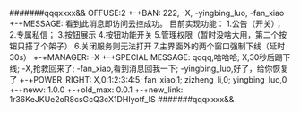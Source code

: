 #######qqqxxxx&&
OFFUSE:2
+-+BAN:
222,
-X,
-yingbing_luo,
-fan_xiao
+-+MESSAGE:
看到此消息即访问云控成功。
目前实现功能：
1.公告（开关）；
2.专属私信；
3.按钮展示
4.按钮功能开关
5.管理权限（暂时没啥大用，第二个按钮只搭了个架子）
6.关闭服务则无法打开
7.主界面外的两个窗口强制下线（延时30s）
+-+MANAGER:
-X
+-+SPECIAL MESSAGE:
qqqq,哈哈哈;
X,30秒后踢下线;
-X,抢救回来了;
-fan_xiao,看到消息回我一下;
-yingbing_luo,好了，给你恢复了
+-+POWER_RIGHT:
X,0:1:2:3:4:5;
fan_xiao,1;
zizheng_li,0;
yingbing_luo,0
+-+newv:
1.0.0
+-+old_max:
0.0.1
+-+new_link:
1r36KeJKUe2oR8csGcQ3cX1DHIyotf_IS
#######qqqxxxx&&
